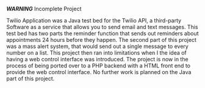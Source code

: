 ***WARNING***
Incomplete Project

Twilio Application was a Java test bed for the Twilio API, a third-party Software as a service that allows you to send email and text messages. This test bed has two parts the reminder function that sends out reminders about appointments 24 hours before they happen. The second part of this project was a mass alert system, that would send out a single message to every number on a list. This project then ran into limitations when I the idea of having a web control interface was introduced. The project is now in the process of being ported over to a PHP backend with a HTML front end to provide the web control interface. No further work is planned on the Java part of this project. 
